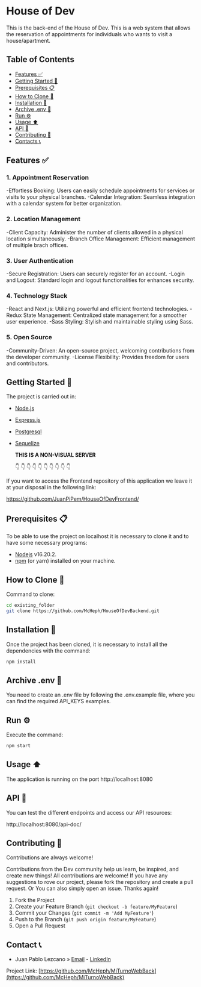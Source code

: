 # House of Dev

This is the back-end of the House of Dev.
This is a web system that allows the reservation of appointments for individuals who wants to visit a house/apartment.

## Table of Contents

- [Features ✅](#features-%E2%9C%85)
- [Getting Started 🚀](#getting-started-%F0%9F%9A%80)
- [Prerequisites 📋](#prerequisites-%F0%9F%93%8B)
- [How to Clone 🔁](#how-to-clone-%F0%9F%94%81)
- [Installation 🔧](#installation-%F0%9F%94%A7)
- [Archive .env 🔑](#archive-env-%F0%9F%94%91)
- [Run ⚙️](#run-%E2%9A%99%EF%B8%8F)
- [Usage ⬆](#usage-%E2%AC%86)
- [API 📜](#api-%F0%9F%93%9C)
- [Contributing 🤝](#contributing-%F0%9F%A4%9D)
- [Contacts 📞](#contacts-%F0%9F%93%9E)

## Features ✅

### 1. Appointment Reservation

-Effortless Booking: Users can easily schedule appointments for services or visits to your physical branches.
-Calendar Integration: Seamless integration with a calendar system for better organization.

### 2. Location Management

-Client Capacity: Administer the number of clients allowed in a physical location simultaneously.
-Branch Office Management: Efficient management of multiple brach offices.

### 3. User Authentication

-Secure Registration: Users can securely register for an account.
-Login and Logout: Standard login and logout functionalities for enhances security.

### 4. Technology Stack

-React and Next.js: Utilizing powerful and efficient frontend technologies.
-Redux State Management: Centralized state management for a smoother user experience.
-Sass Styling: Stylish and maintainable styling using Sass.

### 5. Open Source

-Community-Driven: An open-source project, welcoming contributions from the developer community.
-License Flexibility: Provides freedom for users and contributors.

## Getting Started 🚀

The project is carried out in:

- [Node.js](https://nodejs.org/es/)
- [Express.js](https://expressjs.com/es/)
- [Postgresql](https://www.postgresql.org/)
- [Sequelize](https://sequelize.org/)

  **THIS IS A NON-VISUAL SERVER**

  👇 👇 👇 👇 👇 👇 👇 👇 👇 👇

If you want to access the Frontend repository of this application we leave it at your disposal in the following link:

https://github.com/JuanPiPem/HouseOfDevFrontend/

## Prerequisites 📋

To be able to use the project on localhost it is necessary to clone it and to have some necessary programs:

- [Nodejs](https://nodejs.org/en/download/) v16.20.2.
- [npm](https://www.npmjs.com/package/download) (or yarn) installed on your machine.

## How to Clone 🔁

Command to clone:

```bash
cd existing_folder
git clone https://github.com/McHeph/HouseOfDevBackend.git

```

## Installation 🔧

Once the project has been cloned, it is necessary to install all the dependencies with the command:

```bash
npm install
```

## Archive .env 🔑

You need to create an .env file by following the .env.example file, where you can find the required API_KEYS examples.

## Run ⚙️

Execute the command:

```bash
npm start
```

## Usage ⬆

The application is running on the port http://localhost:8080

## API 📜

You can test the different endpoints and access our API resources:

http://localhost:8080/api-doc/

## Contributing 🤝

Contributions are always welcome!

Contributions from the Dev community help us learn, be inspired, and create new things! All contributions are welcome!
If you have any suggestions to rove our project, please fork the repository and create a pull request. Or You can also simply open an issue.
Thanks again!

1. Fork the Project
2. Create your Feature Branch (`git checkout -b feature/MyFeature`)
3. Commit your Changes (`git commit -m 'Add MyFeature'`)
4. Push to the Branch (`git push origin feature/MyFeature`)
5. Open a Pull Request

## Contact 📞

- Juan Pablo Lezcano » [Email](mailto:jplezcano75@gmail.com) - [LinkedIn](https://www.linkedin.com/in/juan-pablo-lezcano-02529a214/)

Project Link: [https://github.com/McHeph/MiTurnoWebBack](https://github.com/McHeph/MiTurnoWebBack)
